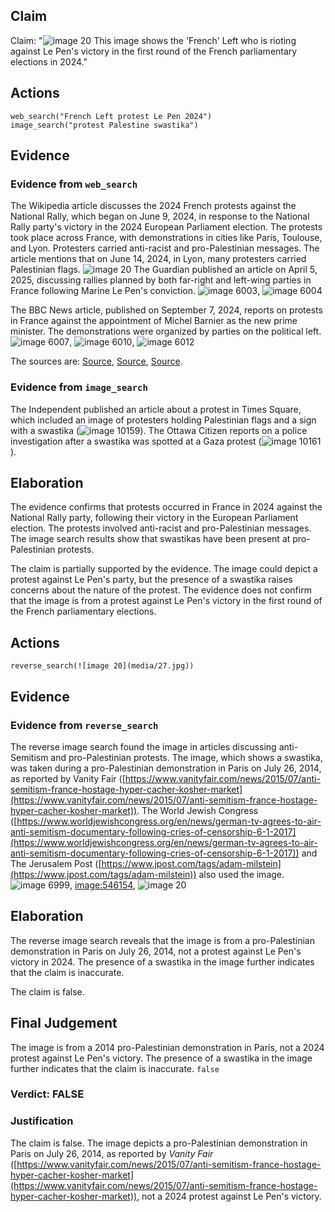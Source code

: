 ## Claim
Claim: "![image 20](media/27.jpg) This image shows the 'French' Left who is rioting against Le Pen's victory in the first round of the French parliamentary elections in 2024."

## Actions
```
web_search("French Left protest Le Pen 2024")
image_search("protest Palestine swastika")
```

## Evidence
### Evidence from `web_search`
The Wikipedia article discusses the 2024 French protests against the National Rally, which began on June 9, 2024, in response to the National Rally party's victory in the 2024 European Parliament election. The protests took place across France, with demonstrations in cities like Paris, Toulouse, and Lyon. Protesters carried anti-racist and pro-Palestinian messages. The article mentions that on June 14, 2024, in Lyon, many protesters carried Palestinian flags. ![image 20](media/27.jpg) The Guardian published an article on April 5, 2025, discussing rallies planned by both far-right and left-wing parties in France following Marine Le Pen's conviction. ![image 6003](media/2025-08-29_19-38-1756496334-215855.jpg), ![image 6004](media/2025-08-29_19-38-1756496336-259758.jpg)

The BBC News article, published on September 7, 2024, reports on protests in France against the appointment of Michel Barnier as the new prime minister. The demonstrations were organized by parties on the political left. ![image 6007](media/2025-08-29_19-38-1756496339-079861.jpg), ![image 6010](media/2025-08-29_19-38-1756496339-765682.jpg), ![image 6012](media/2025-08-29_19-39-1756496340-436919.jpg)

The sources are: [Source](https://en.wikipedia.org/wiki/2024_French_protests_against_the_National_Rally), [Source](https://www.theguardian.com/world/2025/apr/05/france-braced-as-far-right-and-leftwing-parties-plan-rallies-in-wake-of-le-pen-decision), [Source](https://www.bbc.com/news/articles/c1l51y6p171o).


### Evidence from `image_search`
The Independent published an article about a protest in Times Square, which included an image of protesters holding Palestinian flags and a sign with a swastika (![image 10159](media/2025-08-30_07-02-1756537357-399199.jpg)). The Ottawa Citizen reports on a police investigation after a swastika was spotted at a Gaza protest (![image 10161](media/2025-08-30_07-02-1756537368-318188.jpg)).


## Elaboration
The evidence confirms that protests occurred in France in 2024 against the National Rally party, following their victory in the European Parliament election. The protests involved anti-racist and pro-Palestinian messages. The image search results show that swastikas have been present at pro-Palestinian protests.

The claim is partially supported by the evidence. The image could depict a protest against Le Pen's party, but the presence of a swastika raises concerns about the nature of the protest. The evidence does not confirm that the image is from a protest against Le Pen's victory in the first round of the French parliamentary elections.


## Actions
```
reverse_search(![image 20](media/27.jpg))
```

## Evidence
### Evidence from `reverse_search`
The reverse image search found the image in articles discussing anti-Semitism and pro-Palestinian protests. The image, which shows a swastika, was taken during a pro-Palestinian demonstration in Paris on July 26, 2014, as reported by Vanity Fair ([https://www.vanityfair.com/news/2015/07/anti-semitism-france-hostage-hyper-cacher-kosher-market](https://www.vanityfair.com/news/2015/07/anti-semitism-france-hostage-hyper-cacher-kosher-market)). The World Jewish Congress ([https://www.worldjewishcongress.org/en/news/german-tv-agrees-to-air-anti-semitism-documentary-following-cries-of-censorship-6-1-2017](https://www.worldjewishcongress.org/en/news/german-tv-agrees-to-air-anti-semitism-documentary-following-cries-of-censorship-6-1-2017)) and The Jerusalem Post ([https://www.jpost.com/tags/adam-milstein](https://www.jpost.com/tags/adam-milstein)) also used the image. ![image 6999](media/2025-08-29_21-13-1756502002-063306.jpg), <image:546154>, ![image 20](media/27.jpg)


## Elaboration
The reverse image search reveals that the image is from a pro-Palestinian demonstration in Paris on July 26, 2014, not a protest against Le Pen's victory in 2024. The presence of a swastika in the image further indicates that the claim is inaccurate.

The claim is false.


## Final Judgement
The image is from a 2014 pro-Palestinian demonstration in Paris, not a 2024 protest against Le Pen's victory. The presence of a swastika in the image further indicates that the claim is inaccurate. `false`

### Verdict: FALSE

### Justification
The claim is false. The image depicts a pro-Palestinian demonstration in Paris on July 26, 2014, as reported by *Vanity Fair* ([https://www.vanityfair.com/news/2015/07/anti-semitism-france-hostage-hyper-cacher-kosher-market](https://www.vanityfair.com/news/2015/07/anti-semitism-france-hostage-hyper-cacher-kosher-market)), not a 2024 protest against Le Pen's victory.
